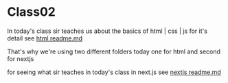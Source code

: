 # Class02

In today's class sir teaches us about the basics of html | css | js for it's detail see [html readme.md](./class02-html/README.md)

That's why we're using two different folders today one for html and second for nextjs

for seeing what sir teaches in today's class in next.js see [nextjs readme.md](./class02-nextjs/README.md)
